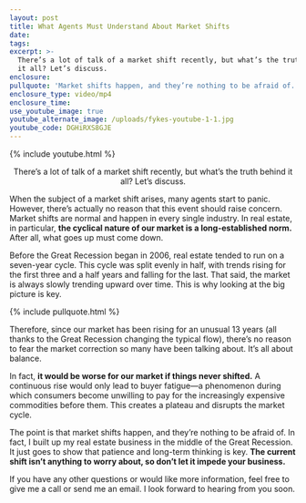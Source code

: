 ```yaml
---
layout: post
title: What Agents Must Understand About Market Shifts
date:
tags:
excerpt: >-
  There’s a lot of talk of a market shift recently, but what’s the truth behind
  it all? Let’s discuss.
enclosure:
pullquote: 'Market shifts happen, and they’re nothing to be afraid of.'
enclosure_type: video/mp4
enclosure_time:
use_youtube_image: true
youtube_alternate_image: /uploads/fykes-youtube-1-1.jpg
youtube_code: DGHiRXS8GJE
---
```


{% include youtube.html %}<center>There’s a lot of talk of a market shift recently, but what’s the truth behind it all? Let’s discuss.</center>

When the subject of a market shift arises, many agents start to panic. However, there’s actually no reason that this event should raise concern. Market shifts are normal and happen in every single industry. In real estate, in particular, **the cyclical nature of our market is a long-established norm.** After all, what goes up must come down.&nbsp;

Before the Great Recession began in 2006, real estate tended to run on a seven-year cycle. This cycle was split evenly in half, with trends rising for the first three and a half years and falling for the last. That said, the market is always slowly trending upward over time. This is why looking at the big picture is key.

{% include pullquote.html %}

Therefore, since our market has been rising for an unusual 13 years (all thanks to the Great Recession changing the typical flow), there’s no reason to fear the market correction so many have been talking about. It’s all about balance.&nbsp;

In fact, **it would be worse for our market if things never shifted.** A continuous rise would only lead to buyer fatigue—a phenomenon during which consumers become unwilling to pay for the increasingly expensive commodities before them. This creates a plateau and disrupts the market cycle.&nbsp;

The point is that market shifts happen, and they’re nothing to be afraid of. In fact, I built up my real estate business in the middle of the Great Recession. It just goes to show that patience and long-term thinking is key. **The current shift isn’t anything to worry about, so don’t let it impede your business.&nbsp;**

If you have any other questions or would like more information, feel free to give me a call or send me an email. I look forward to hearing from you soon.
